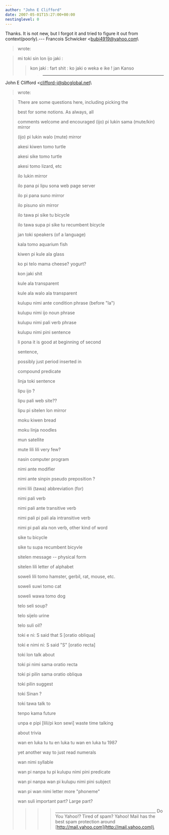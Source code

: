 ```yaml
---
author: "John E Clifford"
date: 2007-05-01T15:27:00+00:00
nestinglevel: 0
---
```

Thanks. It is not new, but I forgot it and tried to figure it out from context(poorly).---
 Francois Schwicker <[bubi4919@yahoo.com](mailto://bubi4919@yahoo.com)\
> wrote:

> mi toki sin lon ijo jaki :
>> kon jaki : fart
> shit : ko jaki
>> o weka e ike !
>> jan Kanso
>>> ---
 John E Clifford <[clifford-j@sbcglobal.net](mailto://clifford-j@sbcglobal.net)\
> wrote:

>> 
> There are some questions here, including picking the
> 
> best for some notions. As always, all
> 
> comments welcome and encouraged
> (ijo) pi lukin sama
> (mute/kin) mirror
> 
> (ijo) pi lukin walo (mute) mirror
> 
> akesi kiwen tomo turtle
> 
> akesi sike tomo turtle
> 
> akesi tomo lizard, etc
> 
> ilo lukin mirror
> 
> ilo pana pi lipu sona web page server
> 
> ilo pi pana suno mirror
> 
> ilo pisuno sin mirror
> 
> ilo tawa pi sike tu bicycle
> 
> ilo tawa supa pi sike tu recumbent bicycle
> 
> jan toki speakers (of a language)
> 
> kala tomo aquarium fish
> 
> kiwen pi kule ala glass
> 
> ko pi telo mama cheese? yogurt?
> 
> kon jaki shit
> 
> kule ala transparent
> 
> kule ala walo ala transparent
> 
> kulupu nimi ante condition phrase (before "la")
> 
> kulupu nimi ijo noun phrase
> 
> kulupu nimi pali verb phrase
> 
> kulupu nimi pini sentence
> 
> li pona it is good at beginning of second
> 
> sentence,
> 
> possibly just period inserted in
> 
> compound predicate
> 
> linja toki sentence
> 
> lipu ijo ?
> 
> lipu pali web site??
> 
> lipu pi sitelen lon mirror
> 
> moku kiwen bread
> 
> moku linja noodles
> 
> mun satellite
> 
> mute lili lili very few?
> 
> nasin computer program
> 
> nimi ante modifier
> 
> nimi ante sinpin pseudo preposition ?
> 
> nimi lili (tawa) abbreviation (for)
> 
> nimi pali verb
> 
> nimi pali ante transitive verb
> 
> nimi pali pi pali ala intransitive verb
> 
> nimi pi pali ala non verb, other kind of word
> 
> sike tu bicycle
> 
> sike tu supa recumbent bicyvle
> 
> sitelen message --
 physical form
> 
> sitelen lili letter of alphabet
> 
> soweli lili tomo hamster, gerbil, rat, mouse, etc.
> 
> soweli suwi tomo cat
> 
> soweli wawa tomo dog
> 
> telo seli soup?
> 
> telo sijelo urine
> 
> telo suli oil?
> 
> toki e ni: S said that S \[oratio obliqua\]
> 
> toki e nimi ni: S said "S" \[oratio recta\]
> 
> toki lon talk about
> 
> toki pi nimi sama oratio recta
> 
> toki pi pilin sama oratio obliqua
> 
> toki pilin suggest
> 
> toki Sinan ?
> 
> toki tawa talk to
> 
> tenpo kama future
> 
> unpa e pipi \[lili/pi kon sewi\] waste time talking
> 
> about trivia
> 
> wan en luka tu tu en luka tu wan en luka tu 1987
> 
> yet another way to just read numerals
> 
> wan nimi syllable
> 
> wan pi nanpa tu pi kulupu nimi pini predicate
> 
> wan pi nanpa wan pi kulupu nimi pini subject
> 
> wan pi wan nimi letter more "phoneme"
> 
> wan suli important part? Large part?
> 
>>>> \_\_\_\_\_\_\_\_\_\_\_\_\_\_\_\_\_\_\_\_\_\_\_\_\_\_\_\_\_\_\_\_\_\_\_\_\_\_\_\_\_\_\_\_\_\_\_\_\_\_
> Do You Yahoo!?
> Tired of spam? Yahoo! Mail has the best spam protection around
> [http://mail.yahoo.com](http://mail.yahoo.com)\
>